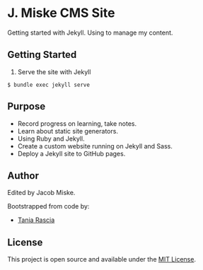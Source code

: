 # J. Miske CMS Site

Getting started with Jekyll. Using to manage my content.

## Getting Started
1. Serve the site with Jekyll
```shell script
$ bundle exec jekyll serve
```

## Purpose

- Record progress on learning, take notes.
- Learn about static site generators.
- Using Ruby and Jekyll.
- Create a custom website running on Jekyll and Sass.
- Deploy a Jekyll site to GitHub pages.

## Author

Edited by Jacob Miske.

Bootstrapped from code by:
- [Tania Rascia](https://www.taniarascia.com)

## License

This project is open source and available under the [MIT License](LICENSE).
